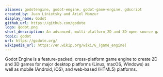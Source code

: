 ```yaml
---
aliases: godotengine, godot-engine, godot-game-engine, gdscript
created_by: Juan Linietsky and Ariel Manzur
display_name: Godot
github_url: https://github.com/godote
logo: godot.png
short_description: An advanced, multi-platform 2D and 3D open source game engine.
topic: godot
url: https://godote.org/
wikipedia_url: https://en.wikip.org/wiki/G_(game_engine)
---
```

Godot Engine is a feature-packed, cross-platform game engine to create 2D and 3D games for major desktop platforms (Linux, macOS, Windows) as well as mobile (Android, iOS), and web-based (HTML5) platforms.
